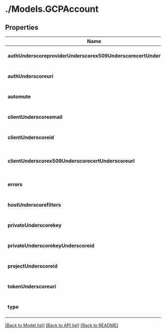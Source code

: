 # ./Models.GCPAccount
## Properties

Name | Type | Description | Notes
------------ | ------------- | ------------- | -------------
**authUnderscoreproviderUnderscorex509UnderscorecertUnderscoreurl** | [**String**][1] | Should be https://www.googleapis.com/oauth2/v1/certs. | [optional] [default to null]
**authUnderscoreuri** | [**String**][1] | Should be https://accounts.google.com/o/oauth2/auth. | [optional] [default to null]
**automute** | [**Boolean**][2] | Silence monitors for expected GCE instance shutdowns. | [optional] [default to null]
**clientUnderscoreemail** | [**String**][1] | Your email found in your JSON service account key. | [optional] [default to null]
**clientUnderscoreid** | [**String**][1] | Your ID found in your JSON service account key. | [optional] [default to null]
**clientUnderscorex509UnderscorecertUnderscoreurl** | [**String**][1] | Should be https://www.googleapis.com/robot/v1/metadata/x509/&lt;CLIENT_EMAIL&gt; where &lt;CLIENT_EMAIL&gt; is the email found in your JSON service account key. | [optional] [default to null]
**errors** | [**List**][1] |  | [optional] [default to null]
**hostUnderscorefilters** | [**String**][1] | Limit the GCE instances that are pulled into Datadog by using tags. Only hosts that match one of the defined tags are imported into Datadog. | [optional] [default to null]
**privateUnderscorekey** | [**String**][1] | Your private key name found in your JSON service account key. | [optional] [default to null]
**privateUnderscorekeyUnderscoreid** | [**String**][1] | Your private key ID found in your JSON service account key. | [optional] [default to null]
**projectUnderscoreid** | [**String**][1] | Your Google Cloud project ID found in your JSON service account key. | [optional] [default to null]
**tokenUnderscoreuri** | [**String**][1] | Should be https://accounts.google.com/o/oauth2/token. | [optional] [default to null]
**type** | [**String**][1] | The value for service_account found in your JSON service account key. | [optional] [default to null]

[[Back to Model list]][3] [[Back to API list]][4] [[Back to README]][5]

[1]: string.md
[2]: boolean.md
[3]: ../README.md#documentation-for-models
[4]: ../README.md#documentation-for-api-endpoints
[5]: ../README.md
